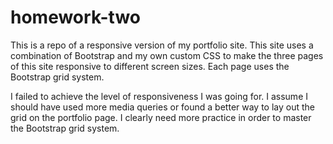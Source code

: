 # homework-two
This is a repo of a responsive version of my portfolio site. This site uses a combination of Bootstrap and my own custom CSS to make the three pages of this site responsive to different screen sizes. Each page uses the Bootstrap grid system. 


I failed to achieve the level of responsiveness I was going for. I assume I should have used more media queries or found a better way to lay out the grid on the portfolio page. I clearly need more practice in order to master the Bootstrap grid system. 



